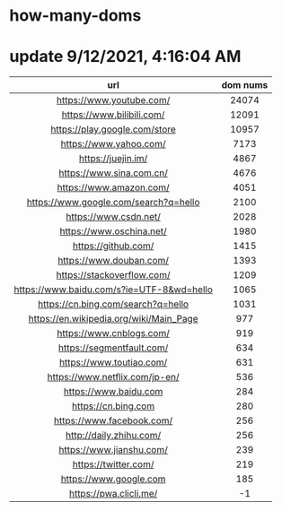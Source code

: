 # how-many-doms

# update 9/12/2021, 4:16:04 AM

url | dom nums
:-: | :-:
https://www.youtube.com/ | 24074
https://www.bilibili.com/ | 12091
https://play.google.com/store | 10957
https://www.yahoo.com/ | 7173
https://juejin.im/ | 4867
https://www.sina.com.cn/ | 4676
https://www.amazon.com/ | 4051
https://www.google.com/search?q=hello | 2100
https://www.csdn.net/ | 2028
https://www.oschina.net/ | 1980
https://github.com/ | 1415
https://www.douban.com/ | 1393
https://stackoverflow.com/ | 1209
https://www.baidu.com/s?ie=UTF-8&wd=hello | 1065
https://cn.bing.com/search?q=hello | 1031
https://en.wikipedia.org/wiki/Main_Page | 977
https://www.cnblogs.com/ | 919
https://segmentfault.com/ | 634
https://www.toutiao.com/ | 631
https://www.netflix.com/jp-en/ | 536
https://www.baidu.com | 284
https://cn.bing.com | 280
https://www.facebook.com/ | 256
http://daily.zhihu.com/ | 256
https://www.jianshu.com/ | 239
https://twitter.com/ | 219
https://www.google.com | 185
https://pwa.clicli.me/ | -1
